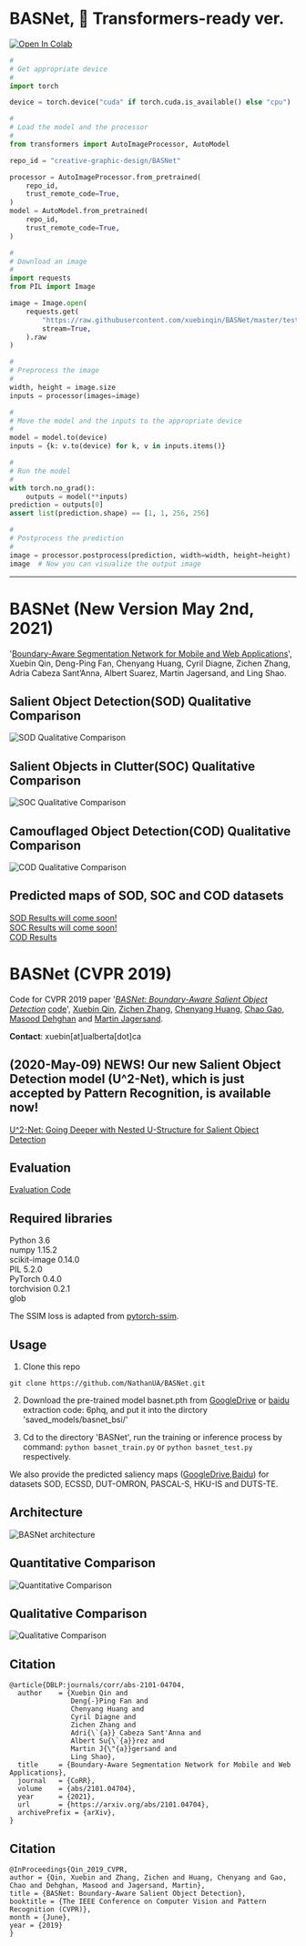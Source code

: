 # BASNet, 🤗 Transformers-ready ver.

[![Open In Colab](https://colab.research.google.com/assets/colab-badge.svg)](https://colab.research.google.com/github/creative-graphic-design/BASNet/blob/master/demo/BASNet_test.ipynb)

```python
#
# Get appropriate device
#
import torch

device = torch.device("cuda" if torch.cuda.is_available() else "cpu")

#
# Load the model and the processor
#
from transformers import AutoImageProcessor, AutoModel

repo_id = "creative-graphic-design/BASNet"

processor = AutoImageProcessor.from_pretrained(
    repo_id,
    trust_remote_code=True,
)
model = AutoModel.from_pretrained(
    repo_id,
    trust_remote_code=True,
)

#
# Download an image
#
import requests
from PIL import Image

image = Image.open(
    requests.get(
        "https://raw.githubusercontent.com/xuebinqin/BASNet/master/test_data/test_images/0003.jpg",
        stream=True,
    ).raw
)

#
# Preprocess the image
#
width, height = image.size
inputs = processor(images=image)

#
# Move the model and the inputs to the appropriate device
#
model = model.to(device)
inputs = {k: v.to(device) for k, v in inputs.items()}

#
# Run the model
#
with torch.no_grad():
    outputs = model(**inputs)
prediction = outputs[0]
assert list(prediction.shape) == [1, 1, 256, 256]

#
# Postprocess the prediction
#
image = processor.postprocess(prediction, width=width, height=height)
image  # Now you can visualize the output image
```


---

# BASNet (New Version May 2nd, 2021)

'[Boundary-Aware Segmentation Network for
Mobile and Web Applications](https://arxiv.org/pdf/2101.04704.pdf)', Xuebin Qin, Deng-Ping Fan, Chenyang Huang, Cyril Diagne, Zichen Zhang,
Adria Cabeza Sant’Anna, Albert Suarez, Martin Jagersand, and Ling Shao. 

## Salient Object Detection(SOD) Qualitative Comparison
![SOD Qualitative Comparison](figures/sod_qual_comp.PNG)

## Salient Objects in Clutter(SOC) Qualitative Comparison
![SOC Qualitative Comparison](figures/soc_qual_comp.PNG)

## Camouflaged Object Detection(COD) Qualitative Comparison
![COD Qualitative Comparison](figures/cod_qual_comp.PNG)

## Predicted maps of SOD, SOC and COD datasets

[SOD Results will come soon!]() \
[SOC Results will come soon!]() \
[COD Results](https://drive.google.com/file/d/12jijUPpdOe7k2O1YcLbkJHyXCJb3MRMN/view?usp=sharing)



# BASNet (CVPR 2019)
Code for CVPR 2019 paper '[*BASNet: Boundary-Aware Salient Object Detection*](http://openaccess.thecvf.com/content_CVPR_2019/html/Qin_BASNet_Boundary-Aware_Salient_Object_Detection_CVPR_2019_paper.html) [code](https://github.com/NathanUA/BASNet)', [Xuebin Qin](https://webdocs.cs.ualberta.ca/~xuebin/), [Zichen Zhang](https://webdocs.cs.ualberta.ca/~zichen2/), [Chenyang Huang](https://chenyangh.com/), [Chao Gao](https://cgao3.github.io/), [Masood Dehghan](https://sites.google.com/view/masooddehghan) and [Martin Jagersand](https://webdocs.cs.ualberta.ca/~jag/). 

__Contact__: xuebin[at]ualberta[dot]ca

## (2020-May-09) NEWS! Our new Salient Object Detection model (U^2-Net), which is just accepted by Pattern Recognition, is available now!
[U^2-Net: Going Deeper with Nested U-Structure for Salient Object Detection](https://github.com/NathanUA/U-2-Net)

## Evaluation
[Evaluation Code](https://github.com/NathanUA/Binary-Segmentation-Evaluation-Tool)

## Required libraries

Python 3.6  
numpy 1.15.2  
scikit-image 0.14.0  
PIL 5.2.0  
PyTorch 0.4.0  
torchvision 0.2.1  
glob  

The SSIM loss is adapted from [pytorch-ssim](https://github.com/Po-Hsun-Su/pytorch-ssim/blob/master/pytorch_ssim/__init__.py).  

## Usage
1. Clone this repo
```
git clone https://github.com/NathanUA/BASNet.git
```
2. Download the pre-trained model basnet.pth from [GoogleDrive](https://drive.google.com/open?id=1s52ek_4YTDRt_EOkx1FS53u-vJa0c4nu) or [baidu](https://pan.baidu.com/s/1PrsBdepwrkMWPLSW22FhAg) extraction code: 6phq, and put it into the dirctory 'saved_models/basnet_bsi/'

3.  Cd to the directory 'BASNet', run the training or inference process by command: ```python basnet_train.py```
or ```python basnet_test.py``` respectively.  

 We also provide the predicted saliency maps ([GoogleDrive](https://drive.google.com/file/d/1K9y9HpupXT0RJ4U4OizJ_Uk5byUyCupK/view?usp=sharing),[Baidu](https://pan.baidu.com/s/1FJKVO_9YrP7Iaz7WT6Xdhg)) for datasets SOD, ECSSD, DUT-OMRON, PASCAL-S, HKU-IS and DUTS-TE.

## Architecture

![BASNet architecture](figures/architecture.png)


## Quantitative Comparison

![Quantitative Comparison](figures/quan.png)

## Qualitative Comparison

![Qualitative Comparison](figures/qual.png)


## Citation
```
@article{DBLP:journals/corr/abs-2101-04704,
  author    = {Xuebin Qin and
               Deng{-}Ping Fan and
               Chenyang Huang and
               Cyril Diagne and
               Zichen Zhang and
               Adri{\`{a}} Cabeza Sant'Anna and
               Albert Su{\`{a}}rez and
               Martin J{\"{a}}gersand and
               Ling Shao},
  title     = {Boundary-Aware Segmentation Network for Mobile and Web Applications},
  journal   = {CoRR},
  volume    = {abs/2101.04704},
  year      = {2021},
  url       = {https://arxiv.org/abs/2101.04704},
  archivePrefix = {arXiv},
}
```

## Citation
```
@InProceedings{Qin_2019_CVPR,
author = {Qin, Xuebin and Zhang, Zichen and Huang, Chenyang and Gao, Chao and Dehghan, Masood and Jagersand, Martin},
title = {BASNet: Boundary-Aware Salient Object Detection},
booktitle = {The IEEE Conference on Computer Vision and Pattern Recognition (CVPR)},
month = {June},
year = {2019}
}
```
